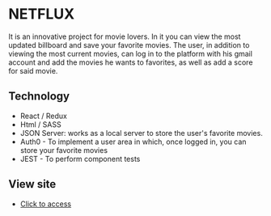 # NETFLUX

It is an innovative project for movie lovers. In it you can view the most updated billboard and save your favorite movies. 
The user, in addition to viewing the most current movies, can log in to the platform with his gmail account and add the movies he wants to favorites, as well as add a score for said movie.

## Technology
- React / Redux
- Html / SASS
- JSON Server: works as a local server to store the user's favorite movies.
- Auth0 - To implement a user area in which, once logged in, you can store your favorite movies
- JEST - To perform component tests

## View site
- [Click to access](https://github.com/jesusrodriguezgonzalez)
